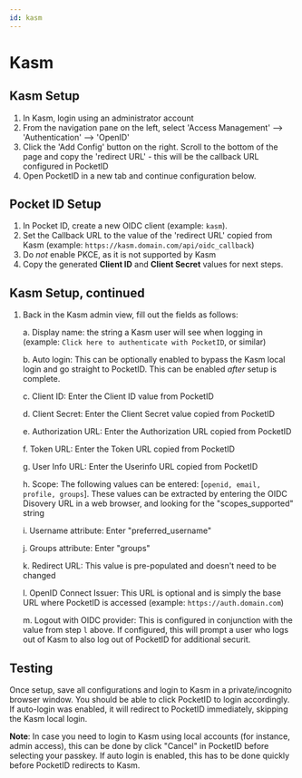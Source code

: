 ```yaml
---
id: kasm
---
```


# Kasm

## Kasm Setup
1. In Kasm, login using an administrator account
2. From the navigation pane on the left, select 'Access Management' --> 'Authentication' --> 'OpenID'
3. Click the 'Add Config' button on the right. Scroll to the bottom of the page and copy the 'redirect URL' - this will be the callback URL configured in PocketID
4. Open PocketID in a new tab and continue configuration below.

## Pocket ID Setup

1. In Pocket ID, create a new OIDC client (example: `kasm`).
2. Set the Callback URL to the value of the 'redirect URL' copied from Kasm (example: `https://kasm.domain.com/api/oidc_callback`)
3. Do *not* enable PKCE, as it is not supported by Kasm
4. Copy the generated **Client ID** and **Client Secret** values for next steps.

## Kasm Setup, continued
1. Back in the Kasm admin view, fill out the fields as follows:

    a. Display name: the string a Kasm user will see when logging in (example: `Click here to authenticate with PocketID`, or similar)

    b. Auto login: This can be optionally enabled to bypass the Kasm local login and go straight to PocketID. This can be enabled *after* setup is complete.

    c. Client ID: Enter the Client ID value from PocketID

    d. Client Secret: Enter the Client Secret value copied from PocketID

    e. Authorization URL: Enter the Authorization URL copied from PocketID

    f. Token URL: Enter the Token URL copied from PocketID

    g. User Info URL: Enter the Userinfo URL copied from PocketID

    h. Scope: The following values can be entered: [`openid, email, profile, groups`]. These values can be extracted by entering the OIDC Disovery URL in a web browser, and looking for the "scopes_supported" string

    i. Username attribute: Enter "preferred_username"

    j. Groups attribute: Enter "groups"

    k. Redirect URL: This value is pre-populated and doesn't need to be changed

    l. OpenID Connect Issuer: This URL is optional and is simply the base URL where PocketID is accessed (example: `https://auth.domain.com`)

    m. Logout with OIDC provider: This is configured in conjunction with the value from step `l` above. If configured, this will prompt a user who logs out of Kasm to also log out of PocketID for additional securit.

## Testing

Once setup, save all configurations and login to Kasm in a private/incognito browser window. You should be able to click PocketID to login accordingly.  If auto-login was enabled, it will redirect to PocketID immediately, skipping the Kasm local login.

**Note**: In case you need to login to Kasm using local accounts (for instance, admin access), this can be done by click "Cancel" in PocketID before selecting your passkey. If auto login is enabled, this has to be done quickly before PocketID redirects to Kasm.
